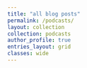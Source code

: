 ```yaml
---
title: "all blog posts"
permalink: /podcasts/
layout: collection
collection: podcasts
author_profile: true
entries_layout: grid
classes: wide
---
```


